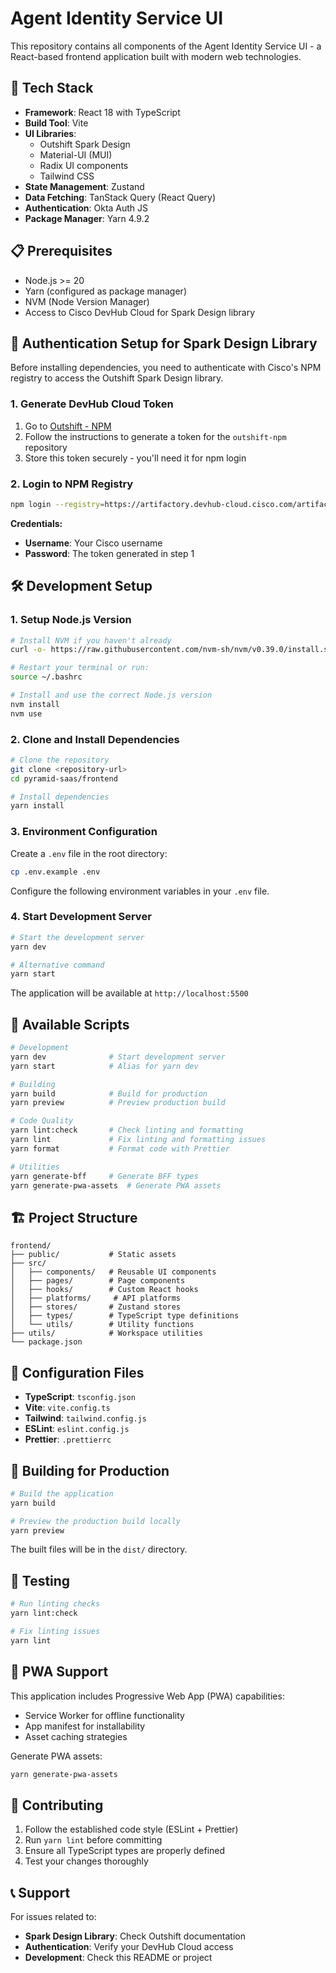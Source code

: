 # Agent Identity Service UI

This repository contains all components of the Agent Identity Service UI - a React-based frontend application built with modern web technologies.

## 🚀 Tech Stack

- **Framework**: React 18 with TypeScript
- **Build Tool**: Vite
- **UI Libraries**:
  - Outshift Spark Design
  - Material-UI (MUI)
  - Radix UI components
  - Tailwind CSS
- **State Management**: Zustand
- **Data Fetching**: TanStack Query (React Query)
- **Authentication**: Okta Auth JS
- **Package Manager**: Yarn 4.9.2

## 📋 Prerequisites

- Node.js >= 20
- Yarn (configured as package manager)
- NVM (Node Version Manager)
- Access to Cisco DevHub Cloud for Spark Design library

## 🔐 Authentication Setup for Spark Design Library

Before installing dependencies, you need to authenticate with Cisco's NPM registry to access the Outshift Spark Design library.

### 1. Generate DevHub Cloud Token

1. Go to [Outshift - NPM](https://artifactory.devhub-cloud.cisco.com/ui/repos/tree/General/outshift-npm)
2. Follow the instructions to generate a token for the `outshift-npm` repository
3. Store this token securely - you'll need it for npm login

### 2. Login to NPM Registry

```bash
npm login --registry=https://artifactory.devhub-cloud.cisco.com/artifactory/api/npm/outshift-npm/ --scope=@outshift --auth-type=web
```

**Credentials:**

- **Username**: Your Cisco username
- **Password**: The token generated in step 1

## 🛠 Development Setup

### 1. Setup Node.js Version

```bash
# Install NVM if you haven't already
curl -o- https://raw.githubusercontent.com/nvm-sh/nvm/v0.39.0/install.sh | bash

# Restart your terminal or run:
source ~/.bashrc

# Install and use the correct Node.js version
nvm install
nvm use
```

### 2. Clone and Install Dependencies

```bash
# Clone the repository
git clone <repository-url>
cd pyramid-saas/frontend

# Install dependencies
yarn install
```

### 3. Environment Configuration

Create a `.env` file in the root directory:

```bash
cp .env.example .env
```

Configure the following environment variables in your `.env` file.

### 4. Start Development Server

```bash
# Start the development server
yarn dev

# Alternative command
yarn start
```

The application will be available at `http://localhost:5500`

## 📜 Available Scripts

```bash
# Development
yarn dev              # Start development server
yarn start            # Alias for yarn dev

# Building
yarn build            # Build for production
yarn preview          # Preview production build

# Code Quality
yarn lint:check       # Check linting and formatting
yarn lint             # Fix linting and formatting issues
yarn format           # Format code with Prettier

# Utilities
yarn generate-bff     # Generate BFF types
yarn generate-pwa-assets  # Generate PWA assets
```

## 🏗 Project Structure

```
frontend/
├── public/           # Static assets
├── src/
│   ├── components/   # Reusable UI components
│   ├── pages/        # Page components
│   ├── hooks/        # Custom React hooks
│   ├── platforms/     # API platforms
│   ├── stores/       # Zustand stores
│   ├── types/        # TypeScript type definitions
│   └── utils/        # Utility functions
├── utils/            # Workspace utilities
└── package.json
```

## 🔧 Configuration Files

- **TypeScript**: `tsconfig.json`
- **Vite**: `vite.config.ts`
- **Tailwind**: `tailwind.config.js`
- **ESLint**: `eslint.config.js`
- **Prettier**: `.prettierrc`

## 🚀 Building for Production

```bash
# Build the application
yarn build

# Preview the production build locally
yarn preview
```

The built files will be in the `dist/` directory.

## 🧪 Testing

```bash
# Run linting checks
yarn lint:check

# Fix linting issues
yarn lint
```

## 📱 PWA Support

This application includes Progressive Web App (PWA) capabilities:

- Service Worker for offline functionality
- App manifest for installability
- Asset caching strategies

Generate PWA assets:

```bash
yarn generate-pwa-assets
```

## 🤝 Contributing

1. Follow the established code style (ESLint + Prettier)
2. Run `yarn lint` before committing
3. Ensure all TypeScript types are properly defined
4. Test your changes thoroughly

## 📞 Support

For issues related to:

- **Spark Design Library**: Check Outshift documentation
- **Authentication**: Verify your DevHub Cloud access
- **Development**: Check this README or project
